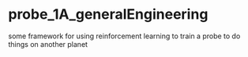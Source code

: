 # probe_1A_generalEngineering
some framework for using reinforcement learning to train a probe to do things on another planet
